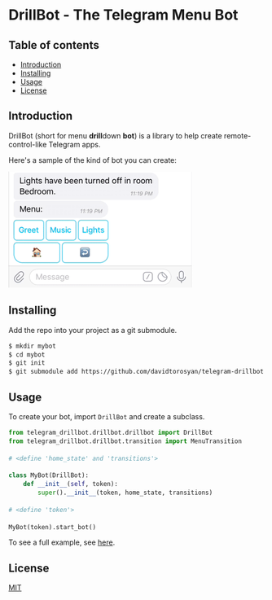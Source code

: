 # DrillBot - The Telegram Menu Bot

## Table of contents

- [Introduction](#introduction)
- [Installing](#installing)
- [Usage](#usage)
- [License](#license)

## Introduction

DrillBot (short for menu **drill**down **bot**) is a library to help create remote-control-like Telegram apps.

Here's a sample of the kind of bot you can create:

![Demo: UniversalRemoteBot.py](https://github.com/davidtorosyan/telegram-drillbot/raw/master/examples/images/universalremotebot-lights.gif)

## Installing

Add the repo into your project as a git submodule.

```sh
$ mkdir mybot
$ cd mybot
$ git init
$ git submodule add https://github.com/davidtorosyan/telegram-drillbot telegram_drillbot
```

## Usage

To create your bot, import `DrillBot` and create a subclass.

```py
from telegram_drillbot.drillbot.drillbot import DrillBot
from telegram_drillbot.drillbot.transition import MenuTransition

# <define 'home_state' and 'transitions'>

class MyBot(DrillBot):
    def __init__(self, token):
        super().__init__(token, home_state, transitions)

# <define 'token'>

MyBot(token).start_bot()
```

To see a full example, see [here](examples/).


## License
[MIT](https://choosealicense.com/licenses/mit/)

